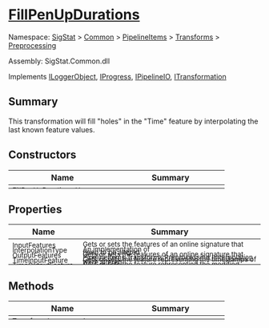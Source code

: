 # [FillPenUpDurations](./FillPenUpDurations.md)

Namespace: [SigStat]() > [Common](./../../../README.md) > [PipelineItems]() > [Transforms]() > [Preprocessing](./README.md)

Assembly: SigStat.Common.dll

Implements [ILoggerObject](./../../../ILoggerObject.md), [IProgress](./../../../Helpers/IProgress.md), [IPipelineIO](./../../../Pipeline/IPipelineIO.md), [ITransformation](./../../../ITransformation.md)

## Summary
This transformation will fill "holes" in the "Time" feature by interpolating the last known  feature values.

## Constructors

| Name | Summary | 
| --- | --- | 
| <sub>FillPenUpDurations (  )</sub><div style="margin: -28px 0px 0px 0px;"><img width=200/>  | <sub></sub><div style="margin: -28px 0px 0px 0px;"><img width=200/>  | <br>


## Properties

| Name | Summary | 
| --- | --- | 
| <sub>InputFeatures</sub><div style="margin: -28px 0px 0px 0px;"><img width=200/>  | <sub>Gets or sets the features of an online signature that need to be altered</sub><div style="margin: -28px 0px 0px 0px;"><img width=200/>  | <br>
| <sub>InterpolationType</sub><div style="margin: -28px 0px 0px 0px;"><img width=200/>  | <sub>An implementation of [PipelineItems.Transforms.Preprocessing.IInterpolation](https://github.com/hargitomi97/sigstat/blob/master/docs/md/SigStat/Common/PipelineItems/Transforms/Preprocessing/IInterpolation.md)</sub><div style="margin: -28px 0px 0px 0px;"><img width=200/>  | <br>
| <sub>OutputFeatures</sub><div style="margin: -28px 0px 0px 0px;"><img width=200/>  | <sub>Gets or sets the features of an online signature that were altered</sub><div style="margin: -28px 0px 0px 0px;"><img width=200/>  | <br>
| <sub>TimeInputFeature</sub><div style="margin: -28px 0px 0px 0px;"><img width=200/>  | <sub>Gets or sets the feature representing the timestamps of an online signature</sub><div style="margin: -28px 0px 0px 0px;"><img width=200/>  | <br>
| <sub>TimeOutputFeature</sub><div style="margin: -28px 0px 0px 0px;"><img width=200/>  | <sub>Gets or sets the feature representing the modified timestamps of an online signature</sub><div style="margin: -28px 0px 0px 0px;"><img width=200/>  | <br>


## Methods

| Name | Summary | 
| --- | --- | 
| <sub>[Transform](./Methods/FillPenUpDurations-100663739.md) ( [`Signature`](./../../../Signature.md) )</sub><div style="margin: -28px 0px 0px 0px;"><img width=200/>  | <sub></sub><div style="margin: -28px 0px 0px 0px;"><img width=200/>  | <br>


